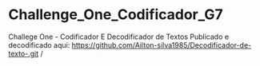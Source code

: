 # Challenge_One_Codificador_G7
 Challege One - Codificador E Decodificador de Textos
Publicado e decodificado aquí:
https://github.com/Ailton-silva1985/Decodificador-de-texto-.git /
